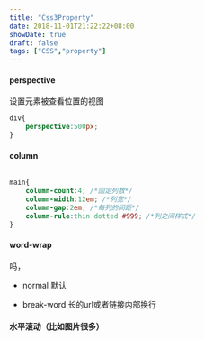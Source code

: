 ```yaml
---
title: "Css3Property"
date: 2018-11-01T21:22:22+08:00
showDate: true
draft: false
tags: ["CSS","property"]
---
```


#### perspective
设置元素被查看位置的视图
```css
div{
    perspective:500px;
}
```

#### column
```css

main{
    column-count:4; /*固定列数*/
    column-width:12em; /*列宽*/
    column-gap:2em; /*每列的间距*/
    column-rule:thin dotted #999; /*列之间样式*/
}
```
#### word-wrap
 吗，
 -  normal 默认 

- break-word 长的url或者链接内部换行

#### 水平滚动（比如图片很多）